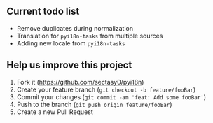 
## Current todo list

* Remove duplicates during normalization
* Translation for `pyi18n-tasks` from multiple sources
* Adding new locale from `pyi18n-tasks`

## Help us improve this project

1. Fork it (<https://github.com/sectasy0/pyi18n>)
2. Create your feature branch (`git checkout -b feature/fooBar`)
3. Commit your changes (`git commit -am 'feat: Add some fooBar'`) 
4. Push to the branch (`git push origin feature/fooBar`)
5. Create a new Pull Request